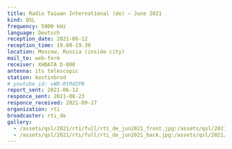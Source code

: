 ```yaml
---
title: Radio Taiwan International (de) — June 2021
kind: QSL
frequency: 5900 kHz
language: Deutsch
reception_date: 2021-06-12
reception_time: 19.00-19.30
location: Moscow, Russia (inside city)
mail_to: web-form
receiver: XHDATA D-808
antenna: its telescopic
station: kostinbrod
# youtube_id: vWD-RtRdZP8
report_sent: 2021-06-12
responce_sent: 2021-08-23
responce_received: 2021-09-17
organization: rti
broadcaster: rti_de
gallery:
  - /assets/qsl/2021/rti/full/rti_de_jun2021_front.jpg:/assets/qsl/2021/rti/small/rti_de_jun2021_front.jpg
  - /assets/qsl/2021/rti/full/rti_de_jun2021_back.jpg:/assets/qsl/2021/rti/small/rti_de_jun2021_back.jpg
---
```

